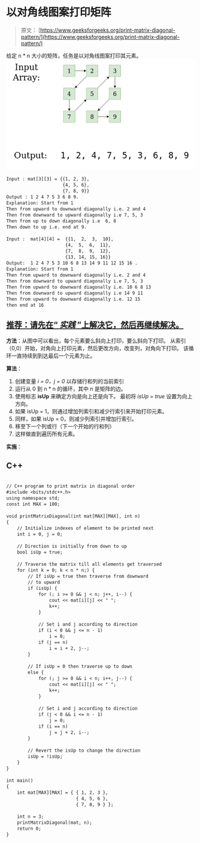 # 以对角线图案打印矩阵

> 原文： [https://www.geeksforgeeks.org/print-matrix-diagonal-pattern/](https://www.geeksforgeeks.org/print-matrix-diagonal-pattern/)

给定 n * n 大小的矩阵，任务是以对角线图案打印其元素。
![](img/8c366008db60e6d58a5dde6eddec7b8a.png)

```
Input : mat[3][3] = {{1, 2, 3},
                     {4, 5, 6},
                     {7, 8, 9}}
Output : 1 2 4 7 5 3 6 8 9.
Explanation: Start from 1 
Then from upward to downward diagonally i.e. 2 and 4
Then from downward to upward diagonally i.e 7, 5, 3 
Then from up to down diagonally i.e  6, 8 
Then down to up i.e. end at 9.

Input :  mat[4][4] =  {{1,  2,  3,  10},
                      {4,  5,  6,  11},
                      {7,  8,  9,  12},
                      {13, 14, 15, 16}}
Output:  1 2 4 7 5 3 10 6 8 13 14 9 11 12 15 16 .
Explanation: Start from 1 
Then from upward to downward diagonally i.e. 2 and 4
Then from downward to upward diagonally i.e 7, 5, 3 
Then from upward to downward diagonally i.e. 10 6 8 13
Then from downward to upward diagonally i.e 14 9 11
Then from upward to downward diagonally i.e. 12 15
then end at 16

```

## [推荐：请先在“ ***实践*** ”上解决它，然后再继续解决。](https://practice.geeksforgeeks.org/problems/print-matrix-in-diagonal-pattern/1)

**方法**：从图中可以看出，每个元素要么斜向上打印，要么斜向下打印。 从索引（0,0）开始，对角向上打印元素，然后更改方向，改变列，对角向下打印。 该循环一直持续到到达最后一个元素为止。

**算法**：

1.  创建变量 *i = 0，j = 0* 以存储行和列的当前索引
2.  运行从 0 到 n * n 的循环，其中 n 是矩阵的边。
3.  使用标志 **isUp** 来确定方向是向上还是向下。 最初将 *isUp = true* 设置为向上方向。
4.  如果 isUp = 1，则通过增加列索引和减少行索引来开始打印元素。
5.  同样，如果 isUp = 0，则减少列索引并增加行索引。
6.  移至下一个列或行（下一个开始的行和列）
7.  这样做直到遍历所有元素。

**实施**：

## C++ 

```

// C++ program to print matrix in diagonal order 
#include <bits/stdc++.h> 
using namespace std; 
const int MAX = 100; 

void printMatrixDiagonal(int mat[MAX][MAX], int n) 
{ 
    // Initialize indexes of element to be printed next 
    int i = 0, j = 0; 

    // Direction is initially from down to up 
    bool isUp = true; 

    // Traverse the matrix till all elements get traversed 
    for (int k = 0; k < n * n;) { 
        // If isUp = true then traverse from downward 
        // to upward 
        if (isUp) { 
            for (; i >= 0 && j < n; j++, i--) { 
                cout << mat[i][j] << " "; 
                k++; 
            } 

            // Set i and j according to direction 
            if (i < 0 && j <= n - 1) 
                i = 0; 
            if (j == n) 
                i = i + 2, j--; 
        } 

        // If isUp = 0 then traverse up to down 
        else { 
            for (; j >= 0 && i < n; i++, j--) { 
                cout << mat[i][j] << " "; 
                k++; 
            } 

            // Set i and j according to direction 
            if (j < 0 && i <= n - 1) 
                j = 0; 
            if (i == n) 
                j = j + 2, i--; 
        } 

        // Revert the isUp to change the direction 
        isUp = !isUp; 
    } 
} 

int main() 
{ 
    int mat[MAX][MAX] = { { 1, 2, 3 }, 
                          { 4, 5, 6 }, 
                          { 7, 8, 9 } }; 

    int n = 3; 
    printMatrixDiagonal(mat, n); 
    return 0; 
} 

```